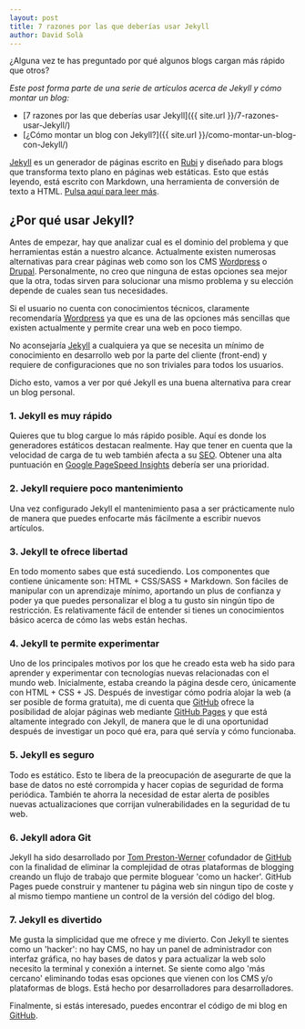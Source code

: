 ```yaml
---
layout: post
title: 7 razones por las que deberías usar Jekyll
author: David Solà
---
```


¿Alguna vez te has preguntado por qué algunos blogs cargan más rápido que otros?  

_Este post forma parte de una serie de artículos acerca de Jekyll y cómo montar un blog:_

* [7 razones por las que deberías usar Jekyll]({{ site.url }}/7-razones-usar-Jekyll/)
* [¿Cómo montar un blog con Jekyll?]({{ site.url }}/como-montar-un-blog-con-Jekyll/)

[Jekyll](http://jekyllrb.com) es un generador de páginas escrito en [Rubi](https://www.ruby-lang.org/es/) y diseñado para blogs que transforma texto plano en páginas web estáticas. Esto que estás leyendo, está escrito con Markdown, una herramienta de conversión de texto a HTML. [Pulsa aquí para leer más](https://es.wikipedia.org/wiki/Markdown).

## ¿Por qué usar Jekyll?

Antes de empezar, hay que analizar cual es el dominio del problema y que herramientas están a nuestro alcance. Actualmente existen numerosas alternativas para crear páginas web como son los CMS [Wordpress](https://es.wordpress.com) o [Drupal](https://www.drupal.org). Personalmente, no creo que ninguna de estas opciones sea mejor que la otra, todas sirven para solucionar una mismo problema y su elección depende de cuales sean tus necesidades.

Si el usuario no cuenta con conocimientos técnicos, claramente recomendaría [Wordpress](https://es.wordpress.com) ya que es una de las opciones más sencillas que existen actualmente y permite crear una web en poco tiempo.

No aconsejaría [Jekyll](http://jekyllrb.com) a cualquiera ya que se necesita un mínimo de conocimiento en desarrollo web por la parte del cliente (front-end) y requiere de configuraciones que no son triviales para todos los usuarios.

Dicho esto, vamos a ver por qué Jekyll es una buena alternativa para crear un blog personal.

### 1. Jekyll es muy rápido

Quieres que tu blog cargue lo más rápido posible. Aquí es donde los generadores estáticos destacan realmente. Hay que tener en cuenta que la velocidad de carga de tu web también afecta a su [SEO](https://es.wikipedia.org/wiki/Posicionamiento_en_buscadores). Obtener una alta puntuación en [Google PageSpeed Insights](https://developers.google.com/speed/pagespeed/insights/?url=http%3A%2F%2Fnerconer.github.io) debería ser una prioridad.

### 2. Jekyll requiere poco mantenimiento

Una vez configurado Jekyll el mantenimiento pasa a ser prácticamente nulo de manera que puedes enfocarte más fácilmente a escribir nuevos artículos.

### 3. Jekyll te ofrece libertad

En todo momento sabes que está sucediendo. Los componentes que contiene únicamente son: HTML + CSS/SASS + Markdown. Son fáciles de manipular con un aprendizaje mínimo, aportando un plus de confianza y poder ya que puedes personalizar el blog a tu gusto sin ningún tipo de restricción. Es relativamente fácil de entender si tienes un conocimientos básico acerca de cómo las webs están hechas.

### 4. Jekyll te permite experimentar

Uno de los principales motivos por los que he creado esta web ha sido para aprender y experimentar con tecnologías nuevas relacionadas con el mundo web. Inicialmente, estaba creando la página desde cero, únicamente con HTML + CSS + JS. Después de investigar cómo podría alojar la web (a ser posible de forma gratuita), me di cuenta que [GitHub](https://github.com) ofrece la posibilidad de alojar páginas web mediante [GitHub Pages](https://pages.github.com) y que está altamente integrado con Jekyll, de manera que le di una oportunidad después de investigar un poco qué era, para qué servía y cómo funcionaba.

### 5. Jekyll es seguro

Todo es estático. Esto te libera de la preocupación de asegurarte de que la base de datos no esté corrompida y hacer copias de seguridad de forma periódica. También te ahorra la necesidad de estar alerta de posibles nuevas actualizaciones que corrijan vulnerabilidades en la seguridad de tu web.

### 6. Jekyll adora Git

Jekyll ha sido desarrollado por [Tom Preston-Werner](http://tom.preston-werner.com) cofundador de [GitHub](https://github.com) con la finalidad de eliminar la complejidad de otras plataformas de blogging creando un flujo de trabajo que permite bloguear 'como un hacker'. GitHub Pages puede construir y mantener tu página web sin ningun tipo de coste y al mismo tiempo mantiene un control de la versión del código del blog.

### 7. Jekyll es divertido

Me gusta la simplicidad que me ofrece y me divierto. Con Jekyll te sientes como un 'hacker': no hay CMS, no hay un panel de administrador con interfaz gráfica, no hay bases de datos y para actualizar la web solo necesito la terminal y conexión a internet. Se siente como algo 'más cercano' eliminando todas esas opciones que vienen con los CMS y/o plataformas de blogs. Está hecho por desarrolladores para desarrolladores.

Finalmente, si estás interesado, puedes encontrar el código de mi blog en [GitHub](https://github.com/Nerconer/Nerconer.github.io).
